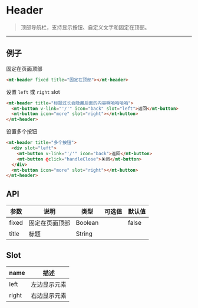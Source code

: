# Header

> 顶部导航栏，支持显示按钮、自定义文字和固定在顶部。

-------------

## 例子

固定在页面顶部

```html
<mt-header fixed title="固定在顶部"></mt-header>
```

设置 `left` 或 `right` slot

```html
<mt-header title="标题过长会隐藏后面的内容啊哈哈哈哈">
  <mt-button v-link="'/'" icon="back" slot="left">返回</mt-button>
  <mt-button icon="more" slot="right"></mt-button>
</mt-header>
```

设置多个按钮

```html
<mt-header title="多个按钮">
  <div slot="left">
    <mt-button v-link="'/'" icon="back">返回</mt-button>
    <mt-button @click="handleClose">关闭</mt-button>
  </div>
  <mt-button icon="more" slot="right"></mt-button>
</mt-header>
```

## API
| 参数 | 说明 | 类型 | 可选值 | 默认值 |
|------|-------|---------|-------|--------|
| fixed | 固定在页面顶部 | Boolean | | false |
| title | 标题 | String | |  |

## Slot
| name | 描述 |
|--|--|
| left | 左边显示元素 |
| right | 右边显示元素 |
